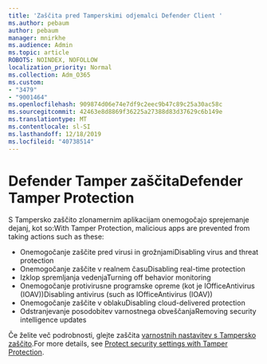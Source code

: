 ```yaml
---
title: 'Zaščita pred Tamperskimi odjemalci Defender Client '
ms.author: pebaum
author: pebaum
manager: mnirkhe
ms.audience: Admin
ms.topic: article
ROBOTS: NOINDEX, NOFOLLOW
localization_priority: Normal
ms.collection: Adm_O365
ms.custom:
- "3479"
- "9001464"
ms.openlocfilehash: 909874d06e74e7df9c2eec9b47c89c25a30ac58c
ms.sourcegitcommit: 42463e8d8869f36225a27388d83d37629c6b149e
ms.translationtype: MT
ms.contentlocale: sl-SI
ms.lasthandoff: 12/18/2019
ms.locfileid: "40738514"
---
```

# <a name="defender-tamper-protection"></a><span data-ttu-id="e0e30-102">Defender Tamper zaščita</span><span class="sxs-lookup"><span data-stu-id="e0e30-102">Defender Tamper Protection</span></span> 

<span data-ttu-id="e0e30-103">S Tampersko zaščito zlonamernim aplikacijam onemogočajo sprejemanje dejanj, kot so:</span><span class="sxs-lookup"><span data-stu-id="e0e30-103">With Tamper Protection, malicious apps are prevented from taking actions such as these:</span></span>

- <span data-ttu-id="e0e30-104">Onemogočanje zaščite pred virusi in grožnjami</span><span class="sxs-lookup"><span data-stu-id="e0e30-104">Disabling virus and threat protection</span></span>
- <span data-ttu-id="e0e30-105">Onemogočanje zaščite v realnem času</span><span class="sxs-lookup"><span data-stu-id="e0e30-105">Disabling real-time protection</span></span>
- <span data-ttu-id="e0e30-106">Izklop spremljanja vedenja</span><span class="sxs-lookup"><span data-stu-id="e0e30-106">Turning off behavior monitoring</span></span>
- <span data-ttu-id="e0e30-107">Onemogočanje protivirusne programske opreme (kot je IOfficeAntivirus (IOAV))</span><span class="sxs-lookup"><span data-stu-id="e0e30-107">Disabling antivirus (such as IOfficeAntivirus (IOAV))</span></span>
- <span data-ttu-id="e0e30-108">Onemogočanje zaščite v oblaku</span><span class="sxs-lookup"><span data-stu-id="e0e30-108">Disabling cloud-delivered protection</span></span>
- <span data-ttu-id="e0e30-109">Odstranjevanje posodobitev varnostnega obveščanja</span><span class="sxs-lookup"><span data-stu-id="e0e30-109">Removing security intelligence updates</span></span>

<span data-ttu-id="e0e30-110">Če želite več podrobnosti, glejte zaščita [varnostnih nastavitev s Tampersko zaščito](https://docs.microsoft.com/windows/security/threat-protection/windows-defender-antivirus/prevent-changes-to-security-settings-with-tamper-protection).</span><span class="sxs-lookup"><span data-stu-id="e0e30-110">For more details, see [Protect security settings with Tamper Protection](https://docs.microsoft.com/windows/security/threat-protection/windows-defender-antivirus/prevent-changes-to-security-settings-with-tamper-protection).</span></span>